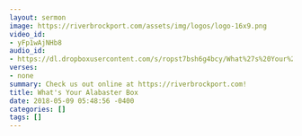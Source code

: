 ```yaml
---
layout: sermon
image: https://riverbrockport.com/assets/img/logos/logo-16x9.png
video_id:
- yFp1wAjNHb8
audio_id:
- https://dl.dropboxusercontent.com/s/ropst7bsh6g4bcy/What%27s%20Your%20Alabaster%20Box.mp3?dl=0
verses:
- none
summary: Check us out online at https://riverbrockport.com!
title: What's Your Alabaster Box
date: 2018-05-09 05:48:56 -0400
categories: []
tags: []
---
```

